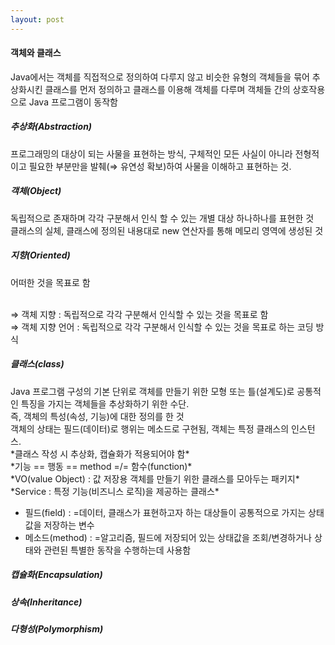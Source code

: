 ```yaml
---
layout: post
---
```



<h4>객체와 클래스</h4>
Java에서는 객체를 직접적으로 정의하여 다루지 않고 비슷한 유형의 객체들을 묶어 추상화시킨 클래스를 먼저 정의하고 클래스를 이용해 객체를 다루며 객체들 간의 상호작용으로 Java 프로그램이 동작함


<h5>추상화(Abstraction)</h5>
프로그래밍의 대상이 되는 사물을 표현하는 방식, 구체적인 모든 사실이 아니라 전형적이고 필요한 부분만을 발췌(⇒ 유연성 확보)하여 사물을 이해하고 표현하는 것.


<h5>객체(Object)</h5>
독립적으로 존재하며 각각 구분해서 인식 할 수 있는 개별 대상 하나하나를 표현한 것<br />
클래스의 실체, 클래스에 정의된 내용대로 new 연산자를 통해 메모리 영역에 생성된 것


<h5>지향(Oriented)</h5>
어떠한 것을 목표로 함<br /><br />

⇒ 객체 지향 : 독립적으로 각각 구분해서 인식할 수 있는 것을 목표로 함<br />
⇒ 객체 지향 언어 : 독립적으로 각각 구분해서 인식할 수 있는 것을 목표로 하는 코딩 방식


<h5>클래스(class)</h5>
Java 프로그램 구성의 기본 단위로 객체를 만들기 위한 모형 또는 틀(설계도)로 공통적인 특징을 가지는 객체들을 추상화하기 위한 수단.<br />
즉, 객체의 특성(속성, 기능)에 대한 정의를 한 것<br />
객체의 상태는 필드(데이터)로 행위는 메소드로 구현됨, 객체는 특정 클래스의 인스턴스.<br />
*클래스 작성 시 추상화, 캡슐화가 적용되어야 함*<br />
*기능 == 행동 == method =/= 함수(function)*<br />
*VO(value Object) : 값 저장용 객체를 만들기 위한 클래스를 모아두는 패키지*<br />
*Service : 특정 기능(비즈니스 로직)을 제공하는 클래스*

- 필드(field) : =데이터, 클래스가 표현하고자 하는 대상들이 공통적으로 가지는 상태값을 저장하는 변수
- 메소드(method) : =알고리즘, 필드에 저장되어 있는 상태값을 조회/변경하거나 상태와 관련된 특별한 동작을 수행하는데 사용함


<h5>캡슐화(Encapsulation)</h5>



<h5>상속(Inheritance)</h5>



<h5>다형성(Polymorphism)</h5>








